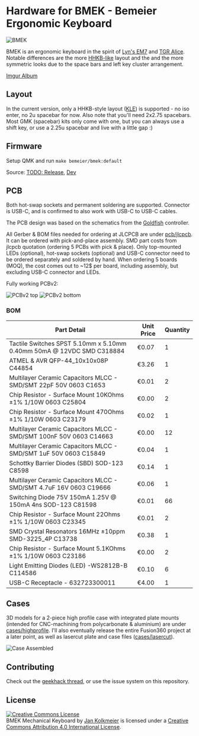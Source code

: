 # Hardware for BMEK - Bemeier Ergonomic Keyboard

![BMEK](https://i.imgur.com/3rHByZJ.jpg)


BMEK is an ergonomic keyboard in the spirit of [Lyn's EM7](https://geekhack.org/index.php?topic=83328.0) and [TGR Alice](https://geekhack.org/index.php?topic=95009.0).
Notable differences are the more [HHKB-like](https://www.hhkeyboard.com/) layout and the and the more symmetric looks due to the space bars and left key cluster arrangement.

[Imgur Album](https://imgur.com/a/tHlaMWA)

## Layout

In the current version, only a HHKB-style layout ([KLE](http://www.keyboard-layout-editor.com/#/gists/ae301a4ba7e58ec17bfcf9b79da94a00)) is supported - no iso enter, no 2u spacebar for now.
Also note that you'll need 2x2.75 spacebars. Most GMK (spacebar) kits only come with one, but you can always use a shift key, or use a 2.25u spacebar and live with a little gap :)

## Firmware

Setup QMK and run `make bemeier/bmek:default`  

Source: [TODO: Release](https://github.com/qmk/qmk_firmware/tree/master/keyboards/bemeier/bmek), [Dev](https://github.com/Bemeier/qmk_firmware/tree/bemeier/keyboards/bemeier/bmek)

## PCB

Both hot-swap sockets and permanent soldering are supported. Connector is USB-C, and is confirmed to also work with USB-C to USB-C cables.

The PCB design was based on the schematics from the [Goldfish](https://github.com/Dr-Derivative/Goldfish) controller.

All Gerber & BOM files needed for ordering at JLCPCB are under [pcb/jlcpcb](https://github.com/Bemeier/bmek/tree/master/pcb/jlcpcb).
It can be ordered with pick-and-place assembly. SMD part costs from jlcpcb quotation (ordering 5 PCBs with pick & place).
Only top-mounted LEDs (optional), hot-swap sockets (optional) and USB-C connector need to be ordered separately and soldered by hand.
When ordering 5 boards (MOQ), the cost comes out to ~12$ per board, including assembly, but excluding USB-C connector and LEDs.

Fully working PCBv2:

![PCBv2 top](https://i.imgur.com/iHjo18j.jpg)
![PCBv2 bottom](https://i.imgur.com/7royTzh.jpg)

### BOM

**Part Detail**|**Unit Price**|**Quantity**
-----|-----|-----
Tactile Switches SPST 5.10mm x 5.10mm 0.40mm 50mA @ 12VDC SMD C318884|€0.07|1
ATMEL & AVR QFP-44\_10x10x08P C44854|€3.26|1
Multilayer Ceramic Capacitors MLCC - SMD/SMT 22pF 50V 0603 C1653|€0.01|2
Chip Resistor - Surface Mount 10KOhms ±1% 1/10W 0603 C25804|€0.00|2
Chip Resistor - Surface Mount 470Ohms ±1% 1/10W 0603 C23179|€0.02|1
Multilayer Ceramic Capacitors MLCC - SMD/SMT 100nF 50V 0603 C14663|€0.00|12
Multilayer Ceramic Capacitors MLCC - SMD/SMT 1uF 50V 0603 C15849|€0.04|1
Schottky Barrier Diodes (SBD) SOD-123 C8598|€0.14|1
Multilayer Ceramic Capacitors MLCC - SMD/SMT 4.7uF 16V 0603 C19666|€0.06|1
Switching Diode 75V 150mA 1.25V @ 150mA 4ns SOD-123 C81598|€0.01|66
Chip Resistor - Surface Mount 22Ohms ±1% 1/10W 0603 C23345|€0.01|2
SMD Crystal Resonators 16MHz ±10ppm SMD-3225\_4P C13738|€0.38|1
Chip Resistor - Surface Mount 5.1KOhms ±1% 1/10W 0603 C23186|€0.00|2
Light Emitting Diodes (LED) -WS2812B-B C114586|€0.10|6
USB-C Receptacle - 632723300011|€4.00|1

## Cases

3D models for a 2-piece high profile case with integrated plate mounts (intended for CNC-machining from polycarbonate & aluminium) are under [cases/highprofile](https://github.com/Bemeier/bmek/tree/master/cases/highprofile).
I'll also eventually release the entire Fusion360 project at a later point, as well as lasercut plate and case files ([cases/lasercut](https://github.com/Bemeier/bmek/tree/master/cases/lasercut)).

![Case Assembled](https://i.imgur.com/5wR5hRO.jpg)

## Contributing

Check out the [geekhack thread](https://geekhack.org/index.php?topic=103032.0), or use the issue system on this repository.

## License

<a rel="license" href="http://creativecommons.org/licenses/by/4.0/"><img alt="Creative Commons License" style="border-width:0" src="https://i.creativecommons.org/l/by/4.0/88x31.png" /></a><br /><span xmlns:dct="http://purl.org/dc/terms/" property="dct:title">BMEK Mechanical Keyboard</span> by <a xmlns:cc="http://creativecommons.org/ns#" href="http://github.com/Bemeier/bmek" property="cc:attributionName" rel="cc:attributionURL">Jan Kolkmeier</a> is licensed under a <a rel="license" href="http://creativecommons.org/licenses/by/4.0/">Creative Commons Attribution 4.0 International License</a>.
